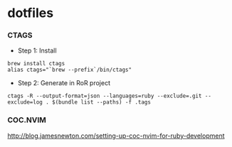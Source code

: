 # dotfiles

### CTAGS

* Step 1: Install
```
brew install ctags
alias ctags="`brew --prefix`/bin/ctags"
```

* Step 2: Generate in RoR project
```
ctags -R --output-format=json --languages=ruby --exclude=.git --exclude=log . $(bundle list --paths) -f .tags
```

### COC.NVIM
http://blog.jamesnewton.com/setting-up-coc-nvim-for-ruby-development
